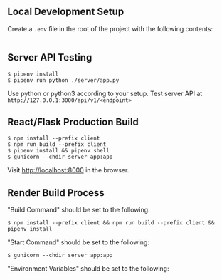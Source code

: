 ## Local Development Setup

Create a `.env` file in the root of the project with the following contents:

```txt

```

## Server API Testing

```console
$ pipenv install
$ pipenv run python ./server/app.py
```

Use python or python3 according to your setup. Test server API at `http://127.0.0.1:3000/api/v1/<endpoint>`

## React/Flask Production Build

```console
$ npm install --prefix client
$ npm run build --prefix client
$ pipenv install && pipenv shell
$ gunicorn --chdir server app:app
```

Visit [http://localhost:8000](http://localhost:8000) in the browser.

## Render Build Process

"Build Command" should be set to the following:

```console
$ npm install --prefix client && npm run build --prefix client && pipenv install
```

"Start Command" should be set to the following:

```console
$ gunicorn --chdir server app:app
```

"Environment Variables" should be set to the following:

```txt

```
